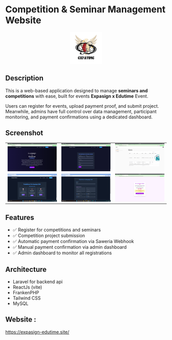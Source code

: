 # Competition & Seminar Management Website

<div align="center">
  <img src="public/logo.jpg" width="100" alt="Logo CafeX"/>
</div>

## Description

This is a web-based application designed to manage **seminars and competitions** with ease, built for events **Expasign x Edutime** Event.  

Users can register for events, upload payment proof, and submit project.
Meanwhile, admins have full control over data management, participant monitoring, and payment confirmations using a dedicated dashboard.

## Screenshot

<table>
  <tr>
    <td><img src="public/1.png" alt="Home"/></td>
    <td><img src="public/2.png" alt="Pendaftaran Seminar Edutime"/></td>
    <td><img src="public/5.png" alt="Admin Page"/></td>

  </tr>
  <tr>
    <td><img src="public/3.png" alt="Pendaftaran Expasign"/></td>
    <td><img src="public/6.png" alt="Form Pendaftaran Expasign"/></td>
    <td><img src="public/4.png" alt="Pembayaran Otomatis Menggunakan Webhook Saweria"/></td>
  </tr>
</table>

## Features

- ✅ Register for competitions and seminars
- ✅ Competition project submission
- ✅ Automatic payment confirmation via Saweria Webhook
- ✅ Manual payment confirmation via admin dashboard
- ✅ Admin dashboard to monitor all registrations

## Architecture

- Laravel for backend api
- ReactJs (vite)
- FrankenPHP
- Tailwind CSS
- MySQL

## Website :

https://expasign-edutime.site/